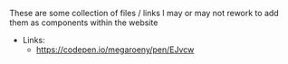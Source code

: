 These are some collection of files / links I may or may not rework to add them as components within the website

- Links:
  - https://codepen.io/megaroeny/pen/EJvcw
